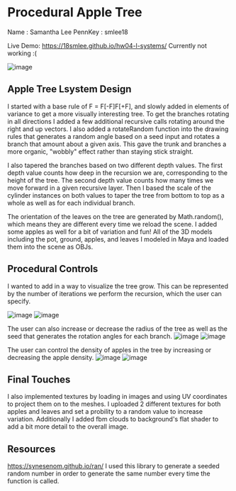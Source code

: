 # Procedural Apple Tree
Name : Samantha Lee
PennKey : smlee18

Live Demo: https://18smlee.github.io/hw04-l-systems/
Currently not working :(

![image](tree_overview.PNG)

## Apple Tree Lsystem Design
I started with a base rule of F = F[-F]F[+F], and slowly added in elements of variance to get a more visually interesting tree. To get the branches rotating in all directions I added a few additional recursive calls rotating around the right and up vectors. I also added a rotateRandom function into the drawing rules that generates a random angle based on a seed input and rotates a branch that amount about a given axis. This gave the trunk and branches a more organic, "wobbly" effect rather than staying stick straight. 

I also tapered the branches based on two different depth values. The first depth value counts how deep in the recursion we are, corresponding to the height of the tree. The second depth value counts how many times we move forward in a given recursive layer. Then I based the scale of the cylinder instances on both values to taper the tree from bottom to top as a whole as well as for each individual branch.

The orientation of the leaves on the tree are generated by Math.random(), which means they are different every time we reload the scene. I added some apples as well for a bit of variation and fun! All of the 3D models including the pot, ground, apples, and leaves I modeled in Maya and loaded them into the scene as OBJs.

## Procedural Controls
I wanted to add in a way to visualize the tree grow. This can be represented by the number of iterations we perform the recursion, which the user can specify. 

![image](baby_tree.PNG)
![image](mama_tree.PNG)

The user can also increase or decrease the radius of the tree as well as the seed that generates the rotation angles for each branch. 
![image](thick_tree.PNG)
![image](thin_tree.PNG)

The user can control the density of apples in the tree by increasing or decreasing the apple density. 
![image](high_apples.PNG)
![image](low_apples.PNG)

## Final Touches
I also implemented textures by loading in images and using UV coordinates to project them on to the meshes. I uploaded 2 different textures for both apples and leaves and set a probility to a random value to increase variation. Additionally I added fbm clouds to background's flat shader to add a bit more detail to the overall image.

## Resources
https://synesenom.github.io/ran/
I used this library to generate a seeded random number in order to generate the same number every time the function is called.
